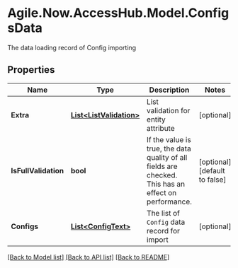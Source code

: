 # Agile.Now.AccessHub.Model.ConfigsData
The data loading record of Config importing

## Properties

Name | Type | Description | Notes
------------ | ------------- | ------------- | -------------
**Extra** | [**List&lt;ListValidation&gt;**](ListValidation.md) | List validation for entity attribute | [optional] 
**IsFullValidation** | **bool** | If the value is true, the data quality of all fields are checked. This has an effect on performance. | [optional] [default to false]
**Configs** | [**List&lt;ConfigText&gt;**](ConfigText.md) | The list of `Config` data record for import | [optional] 

[[Back to Model list]](../README.md#documentation-for-models) [[Back to API list]](../README.md#documentation-for-api-endpoints) [[Back to README]](../../README.md)

